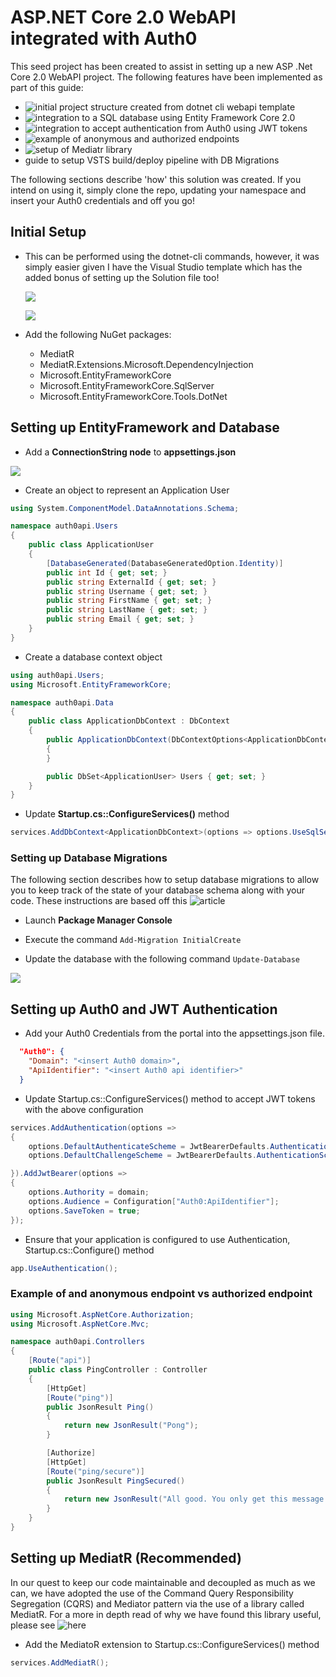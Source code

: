 # ASP.NET Core 2.0 WebAPI integrated with Auth0

This seed project has been created to assist in setting up a new ASP .Net Core 2.0 WebAPI project. The following features have been implemented as part of this guide:

- ![initial project structure created from dotnet cli webapi template](#initial-setup)
- ![integration to a SQL database using Entity Framework Core 2.0](#setting-up-entityframework-and-database)
- ![integration to accept authentication from Auth0 using JWT tokens](#setting-up-auth0-and-jwt-authentication)
- ![example of anonymous and authorized endpoints](#example-of-and-anonymous-endpoint-vs-authorized-endpoint)
- ![setup of Mediatr library](#setting-up-mediatr-recommended)
- guide to setup VSTS build/deploy pipeline with DB Migrations

The following sections describe 'how' this solution was created. If you intend on using it, simply clone the repo, updating your namespace and insert your Auth0 credentials and off you go!

## Initial Setup

* This can be performed using the dotnet-cli commands, however, it was simply easier given I have the Visual Studio template which has the added bonus of setting up the Solution file too!

  ![](createproject.PNG)
  
  ![](createprojectwebapi.PNG)

* Add the following NuGet packages:
  - MediatR
  - MediatR.Extensions.Microsoft.DependencyInjection
  - Microsoft.EntityFrameworkCore
  - Microsoft.EntityFrameworkCore.SqlServer
  - Microsoft.EntityFrameworkCore.Tools.DotNet
  
## Setting up EntityFramework and Database

* Add a **ConnectionString node** to **appsettings.json**

![](createproject.PNG)

* Create an object to represent an Application User

```cs
using System.ComponentModel.DataAnnotations.Schema;

namespace auth0api.Users
{
    public class ApplicationUser
    {
        [DatabaseGenerated(DatabaseGeneratedOption.Identity)]
        public int Id { get; set; }
        public string ExternalId { get; set; }
        public string Username { get; set; }
        public string FirstName { get; set; }
        public string LastName { get; set; }
        public string Email { get; set; }
    }
}
```

* Create a database context object

```cs
using auth0api.Users;
using Microsoft.EntityFrameworkCore;

namespace auth0api.Data
{
    public class ApplicationDbContext : DbContext
    {
        public ApplicationDbContext(DbContextOptions<ApplicationDbContext> options) : base(options)
        {
        }

        public DbSet<ApplicationUser> Users { get; set; }
    }
}

```

* Update **Startup.cs::ConfigureServices()** method

```cs
services.AddDbContext<ApplicationDbContext>(options => options.UseSqlServer(Configuration.GetConnectionString("DefaultConnection")));
```

### Setting up Database Migrations

The following section describes how to setup database migrations to allow you to keep track of the state of your database schema along with your code. These instructions are based off this ![article](https://docs.microsoft.com/en-us/ef/core/get-started/aspnetcore/new-db)

* Launch **Package Manager Console**

* Execute the command `Add-Migration InitialCreate`

* Update the database with the following command `Update-Database`

![](pmc.PNG)

## Setting up Auth0 and JWT Authentication

* Add your Auth0 Credentials from the portal into the appsettings.json file.

```json
  "Auth0": {
    "Domain": "<insert Auth0 domain>",
    "ApiIdentifier": "<insert Auth0 api identifier>"
  }
```

* Update Startup.cs::ConfigureServices() method to accept JWT tokens with the above configuration

```cs
services.AddAuthentication(options =>
{
    options.DefaultAuthenticateScheme = JwtBearerDefaults.AuthenticationScheme;
    options.DefaultChallengeScheme = JwtBearerDefaults.AuthenticationScheme;

}).AddJwtBearer(options =>
{
    options.Authority = domain;
    options.Audience = Configuration["Auth0:ApiIdentifier"];
    options.SaveToken = true;
});
```

* Ensure that your application is configured to use Authentication, Startup.cs::Configure() method

```cs
app.UseAuthentication();
```

### Example of and anonymous endpoint vs authorized endpoint

```cs
using Microsoft.AspNetCore.Authorization;
using Microsoft.AspNetCore.Mvc;

namespace auth0api.Controllers
{
    [Route("api")]
    public class PingController : Controller
    {
        [HttpGet]
        [Route("ping")]
        public JsonResult Ping()
        {
            return new JsonResult("Pong");
        }

        [Authorize]
        [HttpGet]
        [Route("ping/secure")]
        public JsonResult PingSecured()
        {
            return new JsonResult("All good. You only get this message if you are authenticated.");
        }
    }
}
```

## Setting up MediatR (Recommended)

In our quest to keep our code maintainable and decoupled as much as we can, we have adopted the use of the Command Query Responsibility Segregation (CQRS) and Mediator pattern via the use of a library called MediatR. For a more in depth read of why we have found this library useful, please see ![here](https://lostechies.com/jimmybogard/2014/09/09/tackling-cross-cutting-concerns-with-a-mediator-pipeline/)

* Add the MediatoR extension to Startup.cs::ConfigureServices() method

```cs
services.AddMediatR();
```
